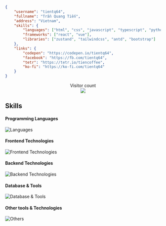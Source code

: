 <!-- ![](https://data14.sticker.fan/20200904/file_2745638_128x128.webp) -->
<!-- ![](https://img.itch.zone/aW1nLzEwNTE5NDMuZ2lm/original/UOzaTJ.gif) -->

```json
{
    "username": "tientq64",
    "fullname": "Trần Quang Tiến",
    "address": "Vietnam",
    "skills": {
        "languages": ["html", "css", "javascript", "typescript", "python"],
        "frameworks": ["react", "vue"],
        "libraries": ["zustand", "tailwindcss", "antd", "bootstrap"]
    },
    "links": {
        "codepen": "https://codepen.io/tientq64",
        "facebook": "https://fb.com/tientq64",
        "tetr": "https://tetr.io/tiencoffee",
        "ko-fi": "https://ko-fi.com/tientq64"
    }
}
```

<!-- ![](https://github-profile-summary-cards.vercel.app/api/cards/profile-details?username=tientq64&theme=github_dark) -->
<!-- ![](https://github-profile-summary-cards.vercel.app/api/cards/repos-per-language?username=tientq64&theme=github_dark) -->
<!-- ![](https://github-profile-summary-cards.vercel.app/api/cards/most-commit-language?username=tientq64&theme=github_dark) -->

<p align="center">
  Visitor count<br>
  <img src="https://profile-counter.glitch.me/tientq64/count.svg">
</p>

## Skills

#### Programming Languages
![Languages](https://skillicons.dev/icons?i=js,ts,py,php&perline=12)

#### Frontend Technologies
![Frontend Technologies](https://skillicons.dev/icons?i=html,css,react,redux,vue,tailwind,bootstrap,jquery,threejs,svg,sass,pug&perline=12)

#### Backend Technologies
![Backend Technologies](https://skillicons.dev/icons?i=nodejs,vite,electron,express,gcp&perline=12)

#### Database & Tools
![Database & Tools](https://skillicons.dev/icons?i=mysql,gql&perline=12)

#### Other tools & Technologies
![Others](https://skillicons.dev/icons?i=git,github,npm,pnpm,vitest,vscode,sublime,powershell,md,regex,vercel,codepen,ps,figma,stackoverflow,windows&perline=12)

<!--<p align="center">
  <img src="https://github-readme-stats.vercel.app/api/top-langs/?username=tientq64&theme=dark&layout=compact">
  &nbsp;&nbsp;&nbsp;
  <img src="https://github-profile-summary-cards.vercel.app/api/cards/productive-time?username=tientq64&theme=github_dark">
</p>-->

<!-- ![](https://github-profile-summary-cards.vercel.app/api/cards/stats?username=tientq64&theme=github_dark) -->

<!-- ![trophy](https://github-profile-trophy.vercel.app/?username=ryo-ma&no-frame=true&no-bg=true&theme=darkhub) -->

<!-- ![top_langs](https://github-readme-stats.vercel.app/api/top-langs/?username=tientq64&layout=compact&langs_count=10) -->

<!--
---

![](https://play.pokemonshowdown.com/sprites/ani/raikou.gif)
![](https://play.pokemonshowdown.com/sprites/ani/suicune.gif)
  ![](https://play.pokemonshowdown.com/sprites/ani/entei.gif)

   `Raikou`          `Suicune`           `Entei`

---

![](https://play.pokemonshowdown.com/sprites/ani/palkia.gif)
![](https://play.pokemonshowdown.com/sprites/ani/giratina.gif)
![](https://play.pokemonshowdown.com/sprites/ani/dialga.gif)

      `Palkia`                  `Giratina`                 `Dialga`
-->
